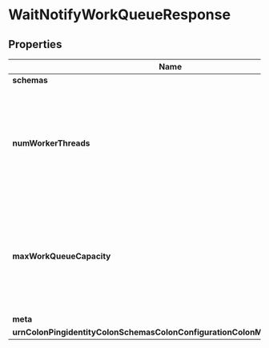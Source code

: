 

# WaitNotifyWorkQueueResponse


## Properties

| Name | Type | Description | Notes |
|------------ | ------------- | ------------- | -------------|
|**schemas** | **List&lt;EnumwaitNotifyWorkQueueSchemaUrn&gt;** |  |  |
|**numWorkerThreads** | **Integer** | Specifies the number of worker threads that should be used within the server in order to process requested operations. |  [optional] |
|**maxWorkQueueCapacity** | **Integer** | Specifies the maximum number of pending operations that may be held in the work queue at any given time. |  [optional] |
|**meta** | [**MetaMeta**](MetaMeta.md) |  |  [optional] |
|**urnColonPingidentityColonSchemasColonConfigurationColonMessagesColon20** | [**MetaUrnPingidentitySchemasConfigurationMessages20**](MetaUrnPingidentitySchemasConfigurationMessages20.md) |  |  [optional] |



